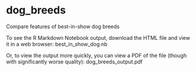 # dog_breeds
Compare features of best-in-show dog breeds

To see the R Markdown Notebook output, download the HTML file and view it in a web browser:
best_in_show_dog.nb

Or, to view the output more quickly, you can view a PDF of the file (though with significantly worse quality):
dog_breeds_output.pdf
